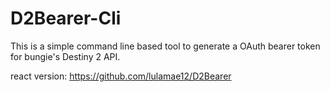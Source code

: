 # D2Bearer-Cli

This is a simple command line based tool to generate a OAuth bearer token for bungie's Destiny 2 API.

react version: https://github.com/lulamae12/D2Bearer
